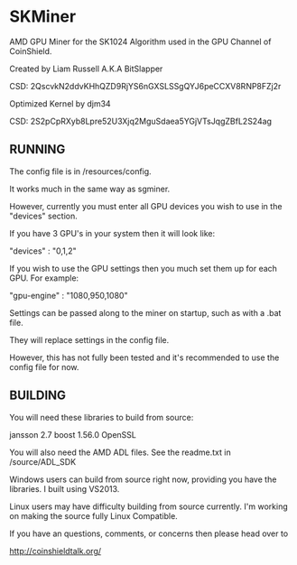 SKMiner
=======
AMD GPU Miner for the SK1024 Algorithm used in the GPU Channel of CoinShield. 


Created by Liam Russell A.K.A BitSlapper 

CSD: 2QscvkN2ddvKHhQZD9RjYS6nGXSLSSgQYJ6peCCXV8RNP8FZj2r


Optimized Kernel by djm34

CSD: 2S2pCpRXyb8Lpre52U3Xjq2MguSdaea5YGjVTsJqgZBfL2S24ag



RUNNING
--------
The config file is in /resources/config. 

It works much in the same way as sgminer.  

However, currently you must enter all GPU devices you wish to use in the "devices" section.

If you have 3 GPU's in your system then it will look like: 

"devices" : "0,1,2"


If you wish to use the GPU settings then you much set them up for each GPU. For example:

"gpu-engine" : "1080,950,1080"


Settings can be passed along to the miner on startup, such as with a .bat file.

They will replace settings in the config file. 

However, this has not fully been tested and it's recommended to use the config file for now.



BUILDING
---------

You will need these libraries to build from source:

jansson 2.7
boost 1.56.0
OpenSSL

You will also need the AMD ADL files. See the readme.txt in /source/ADL_SDK


Windows users can build from source right now, providing you have the libraries. I built using VS2013.


Linux users may have difficulty building from source currently. I'm working on making the source fully Linux Compatible.




If you have an questions, comments, or concerns then please head over to 

http://coinshieldtalk.org/

